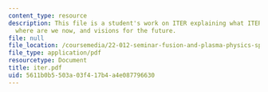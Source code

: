 ```yaml
---
content_type: resource
description: This file is a student's work on ITER explaining what ITER is, its history,
  where are we now, and visions for the future.
file: null
file_location: /coursemedia/22-012-seminar-fusion-and-plasma-physics-spring-2006/5611b0b5503a03f417b4a4e087796630_iter.pdf
file_type: application/pdf
resourcetype: Document
title: iter.pdf
uid: 5611b0b5-503a-03f4-17b4-a4e087796630
---
```

